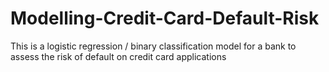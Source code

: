 # Modelling-Credit-Card-Default-Risk
This is a logistic regression / binary classification model for a bank to assess the risk of default on credit card applications
